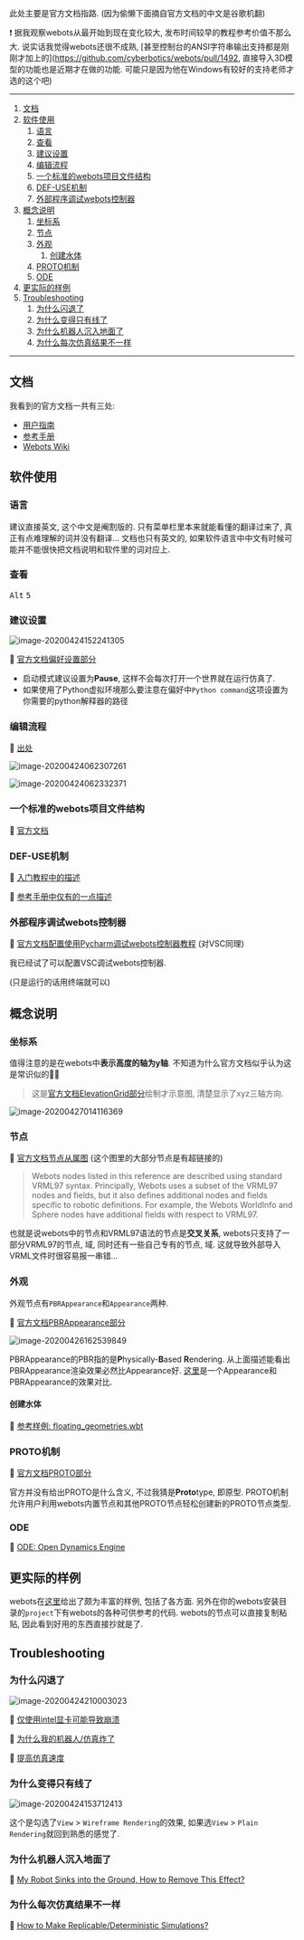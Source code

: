 此处主要是官方文档指路. (因为偷懒下面摘自官方文档的中文是谷歌机翻)

❗️ 据我观察webots从最开始到现在变化较大, 发布时间较早的教程参考价值不那么大. 说实话我觉得webots还很不成熟, [甚至控制台的ANSI字符串输出支持都是刚刚才加上的](https://github.com/cyberbotics/webots/pull/1492, 直接导入3D模型的功能也是近期才在做的功能. 可能只是因为他在Windows有较好的支持老师才选的这个吧)

---

1. [文档](#文档)
2. [软件使用](#软件使用)
   1. [语言](#语言)
   2. [查看](#查看)
   3. [建议设置](#建议设置)
   4. [编辑流程](#编辑流程)
   5. [一个标准的webots项目文件结构](#一个标准的webots项目文件结构)
   6. [DEF-USE机制](#DEF-USE机制)
   7. [外部程序调试webots控制器](#外部程序调试webots控制器)
3. [概念说明](#概念说明)
   1. [坐标系](#坐标系)
   2. [节点](#节点)
   3. [外观](#外观)
      1. [创建水体](#创建水体)
   4. [PROTO机制](#PROTO机制)
   5. [ODE](#ODE)
4. [更实际的样例](#更实际的样例)
5. [Troubleshooting](#Troubleshooting)
   1. [为什么闪退了](#为什么闪退了)
   2. [为什么变得只有线了](#为什么变得只有线了)
   3. [为什么机器人沉入地面了](#为什么机器人沉入地面了)
   4. [为什么每次仿真结果不一样](#为什么每次仿真结果不一样)

---

## 文档

我看到的官方文档一共有三处:

- [用户指南](https://cyberbotics.com/doc/guide/index)
- [参考手册](https://cyberbotics.com/doc/reference/index)
- [Webots Wiki](https://github.com/cyberbotics/webots/wiki)

## 软件使用

### 语言

建议直接英文, 这个中文是阉割版的. 只有菜单栏里本来就能看懂的翻译过来了, 真正有点难理解的词并没有翻译... 文档也只有英文的, 如果软件语言中中文有时候可能并不能很快把文档说明和软件里的词对应上.

### 查看

<kbd>Alt</kbd> <kbd>5</kbd>

### 建议设置

![image-20200424152241305](webots/image-20200424152241305.png)

🔗 [官方文档偏好设置部分](https://cyberbotics.com/doc/guide/preferences)

- 启动模式建议设置为**Pause**, 这样不会每次打开一个世界就在运行仿真了.
- 如果使用了Python虚拟环境那么要注意在偏好中`Python command`这项设置为你需要的python解释器的路径

### 编辑流程

🔗 [出处](https://cyberbotics.com/doc/guide/tutorial-1-your-first-simulation-in-webots#add-an-e-puck-robot)

![image-20200424062307261](webots/image-20200424062307261.png)

![image-20200424062332371](webots/image-20200424062332371.png)

### 一个标准的webots项目文件结构

🔗 [官方文档](https://cyberbotics.com/doc/guide/the-standard-file-hierarchy-of-a-project?tab-language=python)

### DEF-USE机制

🔗 [入门教程中的描述](https://cyberbotics.com/doc/guide/tutorial-2-modification-of-the-environment#def-use-mechanism)

🔗 [参考手册中仅有的一点描述](https://cyberbotics.com/doc/reference/def-and-use)

### 外部程序调试webots控制器

🔗 [官方文档配置使用Pycharm调试webots控制器教程](https://cyberbotics.com/doc/guide/using-your-ide?tab-language=python#pycharm) (对VSC同理)

我已经试了可以配置VSC调试webots控制器.

(只是运行的话用终端就可以)

## 概念说明

### 坐标系

值得注意的是在webots中**表示高度的轴为y轴**. 不知道为什么官方文档似乎认为这是常识似的🤦‍♂

> 这是[官方文档ElevationGrid部分](https://cyberbotics.com/doc/reference/elevationgrid)绘制才示意图, 清楚显示了xyz三轴方向.

![image-20200427014116369](webots/image-20200427014116369.png)

### 节点

🔗 [官方文档节点从属图](https://cyberbotics.com/doc/reference/node-chart) (这个图里的大部分节点是有超链接的)

> Webots nodes listed in this reference are described using standard VRML97 syntax. Principally, Webots uses a subset of the VRML97 nodes and fields, but it also defines additional nodes and fields specific to robotic definitions. For example, the Webots WorldInfo and Sphere nodes have additional fields with respect to VRML97.

也就是说webots中的节点和VRML97语法的节点是**交叉关系**, webots只支持了一部分VRML97的节点, 域, 同时还有一些自己专有的节点, 域. 这就导致外部导入VRML文件时很容易报一串错...

### 外观

外观节点有`PBRAppearance`和`Appearance`两种.

🔗 [官方文档PBRAppearance部分](https://cyberbotics.com/doc/reference/pbrappearance)

![image-20200426162539849](webots/image-20200426162539849.png)

PBRAppearance的PBR指的是**P**hysically-**B**ased **R**endering. 从上面描述能看出PBRAppearance渲染效果必然比Appearance好. [这里](https://cyberbotics.com/doc/guide/tutorial-3-appearance#modify-the-appearance-of-the-walls)是一个Appearance和PBRAppearance的效果对比.

#### 创建水体

🔗 [参考样例: floating_geometries.wbt](https://cyberbotics.com/doc/guide/samples-geometries#floating_geometries-wbt)

### PROTO机制

🔗 [官方文档PROTO部分](https://cyberbotics.com/doc/reference/proto)

官方并没有给出PROTO是什么含义, 不过我猜是**Proto**type, 即原型. PROTO机制允许用户利用webots内置节点和其他PROTO节点轻松创建新的PROTO节点类型.

### ODE

🔗 [ODE: Open Dynamics Engine](https://cyberbotics.com/doc/reference/ode-open-dynamics-engine)

## 更实际的样例

webots在[这里](https://cyberbotics.com/doc/guide/sample-webots-applications)给出了颇为丰富的样例, 包括了各方面. 另外在你的webots安装目录的`project`下有webots的各种可供参考的代码. webots的节点可以直接复制粘贴, 因此看到好用的东西直接抄就是了.

## Troubleshooting

### 为什么闪退了

![image-20200424210003023](webots/image-20200424210003023.png)

🔗 [仅使用intel显卡可能导致崩溃](https://cyberbotics.com/doc/guide/general-bugs#intel-graphics-cards)

🔗 [为什么我的机器人/仿真炸了](https://cyberbotics.com/doc/guide/modeling#my-robotsimulation-explodes-what-should-i-do)

🔗 [提高仿真速度](https://cyberbotics.com/doc/guide/speed-performance#how-can-i-change-the-speed-of-the-simulation)

### 为什么变得只有线了

![image-20200424153712413](webots/image-20200424153712413.png)

这个是勾选了`View` > `Wireframe Rendering`的效果, 如果选`View` > `Plain Rendering`就回到熟悉的感觉了.

### 为什么机器人沉入地面了

🔗 [My Robot Sinks into the Ground, How to Remove This Effect?](https://cyberbotics.com/doc/guide/modeling#my-robot-sinks-into-the-ground-how-to-remove-this-effect)

### 为什么每次仿真结果不一样

🔗 [How to Make Replicable/Deterministic Simulations?](https://cyberbotics.com/doc/guide/modeling#how-to-make-replicabledeterministic-simulations)

